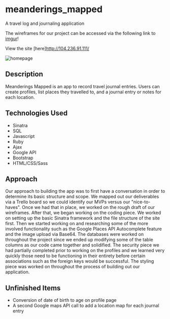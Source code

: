 # meanderings_mapped
A travel log and journaling application


The wireframes for our project can be accessed via the following link to [imgur](http://imgur.com/a/m7P3k)!

View the site [here]http://104.236.91.111/

![homepage](http://i.imgur.com/HbtEaZG.jpg)

## Description

Meanderings Mapped is an app to record travel journal entries.  Users can create profiles, list places they travelled to, and a journal entry or notes for each location.

## Technologies Used
* Sinatra
* SQL
* Javascript
* Ruby
* Ajax
* Google API
* Bootstrap
* HTML/CSS/Sass

## Approach

Our approach to building the app was to first have a conversation in order to determine its basic structure and scope. We mapped out our deliverables via a Trello board so we could identify our MVPs versus our "nice-to-haves". Once we had that in place, we worked on the rough draft of our wireframes. After that, we began working on the coding piece. We worked on setting up the basic Sinatra framework and the file structure of the site first. Then we started working on and researching some of the more involved functionality such as the Google Places API Autocomplete feature and the image upload via Base64. The databases were worked on throughout the project since we ended up modifying some of the table columns as our code came together and solidified. The security piece we had partially completed prior to working on the profiles and we learned very quickly those need to be functioning in their entirety before certain associations such as the foreign keys would be successful. The styling piece was worked on throughout the process of building out our application.

## Unfinished Items
* Conversion of date of birth to age on profile page
* A second Google maps API call to add a location map for each journal entry
